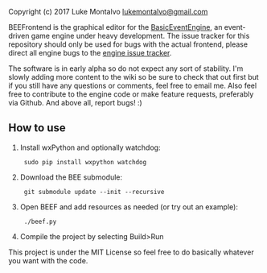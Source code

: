Copyright (c) 2017 Luke Montalvo <lukemontalvo@gmail.com>

BEEFrontend is the graphical editor for the
[BasicEventEngine](https://github.com/piluke/BasicEventEngine/), an
event-driven game engine under heavy development. The issue tracker for this
repository should only be used for bugs with the actual frontend, please direct
all engine bugs to the
[engine issue tracker](https://github.com/piluke/BasicEventEngine/issues/).

The software is in early alpha so do not expect any sort of stability. I'm
slowly adding more content to the wiki so be sure to check that out first but
if you still have any questions or comments, feel free to email me. Also feel
free to contribute to the engine code or make feature requests, preferably via
Github. And above all, report bugs! :)

## How to use

1. Install wxPython and optionally watchdog:

        sudo pip install wxpython watchdog

2. Download the BEE submodule:

        git submodule update --init --recursive

3. Open BEEF and add resources as needed (or try out an example):

        ./beef.py

4. Compile the project by selecting Build>Run

This project is under the MIT License so feel free to do basically whatever you
want with the code.
